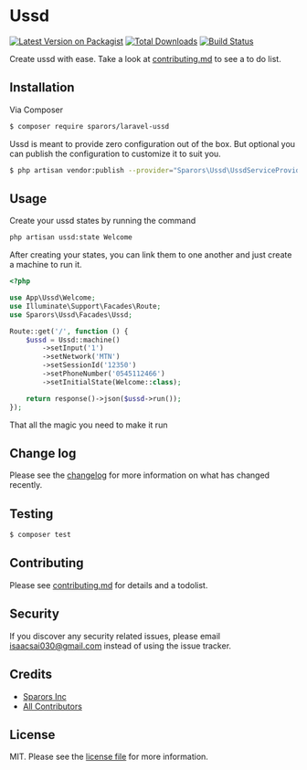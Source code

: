# Ussd

[![Latest Version on Packagist][ico-version]][link-packagist]
[![Total Downloads][ico-downloads]][link-downloads]
[![Build Status][ico-travis]][link-travis]

Create ussd with ease. Take a look at [contributing.md](contributing.md) to see a to do list.

## Installation

Via Composer

``` bash
$ composer require sparors/laravel-ussd
```

Ussd is meant to provide zero configuration out of the box. But optional you can publish the configuration to customize it to suit you.

``` bash
$ php artisan vendor:publish --provider="Sparors\Ussd\UssdServiceProvider" --tag=config
```

## Usage

Create your ussd states by running the command

``` bash
php artisan ussd:state Welcome
````

After creating your states, you can link them to one another and just create a machine to run it.

``` php
<?php

use App\Ussd\Welcome;
use Illuminate\Support\Facades\Route;
use Sparors\Ussd\Facades\Ussd;

Route::get('/', function () {
    $ussd = Ussd::machine()
        ->setInput('1')
        ->setNetwork('MTN')
        ->setSessionId('12350')
        ->setPhoneNumber('0545112466')
        ->setInitialState(Welcome::class);

    return response()->json($ussd->run());
});
```

That all the magic you need to make it run

## Change log

Please see the [changelog](changelog.md) for more information on what has changed recently.

## Testing

``` bash
$ composer test
```

## Contributing

Please see [contributing.md](contributing.md) for details and a todolist.

## Security

If you discover any security related issues, please email isaacsai030@gmail.com instead of using the issue tracker.

## Credits

- [Sparors Inc][link-author]
- [All Contributors][link-contributors]

## License

MIT. Please see the [license file](LICENSE) for more information.

[ico-version]: https://img.shields.io/packagist/v/sparors/laravel-ussd.svg?style=flat-square
[ico-downloads]: https://img.shields.io/packagist/dt/sparors/laravel-ussd.svg?style=flat-square
[ico-travis]: https://img.shields.io/travis/sparors/laravel-ussd/master.svg?style=flat-square

[link-packagist]: https://packagist.org/packages/sparors/laravel-ussd
[link-downloads]: https://packagist.org/packages/sparors/laravel-ussd
[link-travis]: https://travis-ci.com/sparors/laravel-ussd
[link-author]: https://github.com/sparors
[link-contributors]: ../../contributors

